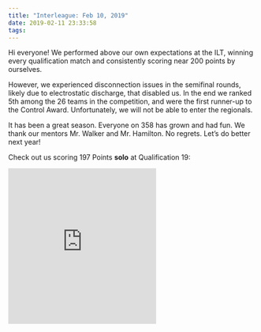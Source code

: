 ```yaml
---
title: "Interleague: Feb 10, 2019"
date: 2019-02-11 23:33:58
tags:
---
```


Hi everyone! We performed above our own expectations at the ILT, winning every qualification match and consistently scoring near 200 points by ourselves.

However, we experienced disconnection issues in the semifinal rounds, likely due to electrostatic discharge, that disabled us. In the end we ranked 5th among the 26 teams in the competition, and were the first runner-up to the Control Award. Unfortunately, we will not be able to enter the regionals.

It has been a great season. Everyone on 358 has grown and had fun. We thank our mentors Mr. Walker and Mr. Hamilton. No regrets. Let’s do better next year!

Check out us scoring 197 Points **solo** at Qualification 19:

<iframe height="315" src="https://www.youtube.com/embed/Mog3v1L__Pk" frameborder="0" allow="accelerometer; autoplay; encrypted-media; gyroscope; picture-in-picture" allowfullscreen></iframe>
